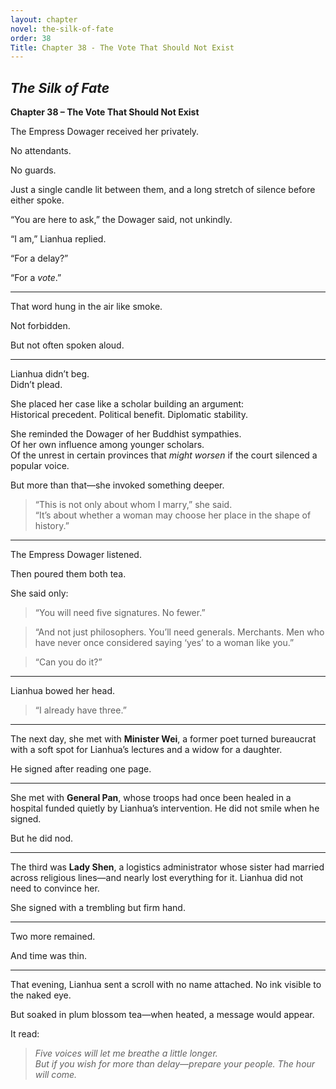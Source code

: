 ```yaml
---
layout: chapter
novel: the-silk-of-fate
order: 38
Title: Chapter 38 - The Vote That Should Not Exist
---
```


## *The Silk of Fate*  
**Chapter 38 – The Vote That Should Not Exist**

The Empress Dowager received her privately.

No attendants.

No guards.

Just a single candle lit between them, and a long stretch of silence before either spoke.

“You are here to ask,” the Dowager said, not unkindly.

“I am,” Lianhua replied.

“For a delay?”

“For a *vote*.”

---

That word hung in the air like smoke.

Not forbidden.

But not often spoken aloud.

---

Lianhua didn’t beg.  
Didn’t plead.

She placed her case like a scholar building an argument:  
Historical precedent. Political benefit. Diplomatic stability.

She reminded the Dowager of her Buddhist sympathies.  
Of her own influence among younger scholars.  
Of the unrest in certain provinces that *might worsen* if the court silenced a popular voice.

But more than that—she invoked something deeper.

> “This is not only about whom I marry,” she said.  
> “It’s about whether a woman may choose her place in the shape of history.”

---

The Empress Dowager listened.

Then poured them both tea.

She said only:

> “You will need five signatures. No fewer.”

> “And not just philosophers. You’ll need generals. Merchants. Men who have never once considered saying ‘yes’ to a woman like you.”

> “Can you do it?”

---

Lianhua bowed her head.

> “I already have three.”

---

The next day, she met with **Minister Wei**, a former poet turned bureaucrat with a soft spot for Lianhua’s lectures and a widow for a daughter.

He signed after reading one page.

---

She met with **General Pan**, whose troops had once been healed in a hospital funded quietly by Lianhua’s intervention. He did not smile when he signed.

But he did nod.

---

The third was **Lady Shen**, a logistics administrator whose sister had married across religious lines—and nearly lost everything for it. Lianhua did not need to convince her.

She signed with a trembling but firm hand.

---

Two more remained.

And time was thin.

---

That evening, Lianhua sent a scroll with no name attached. No ink visible to the naked eye.

But soaked in plum blossom tea—when heated, a message would appear.

It read:

> *Five voices will let me breathe a little longer.*  
> *But if you wish for more than delay—prepare your people. The hour will come.*